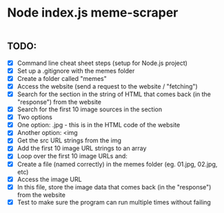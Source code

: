 # Node index.js meme-scraper

```bash

```

## TODO:

- [x] Command line cheat sheet steps (setup for Node.js project)
- [x] Set up a .gitignore with the memes folder
- [x] Create a folder called "memes"
- [x] Access the website (send a request to the website / "fetching")
- [x] Search for the section in the string of HTML that comes back (in the "response") from the website
- [x] Search for the first 10 image sources in the section
- [x] Two options
- [x] One option: .jpg - this is in the HTML code of the website
- [x] Another option: <img
- [x] Get the src URL strings from the img
- [x] Add the first 10 image URL strings to an array
- [x] Loop over the first 10 image URLs and:
- [x] Create a file (named correctly) in the memes folder (eg. 01.jpg, 02.jpg, etc)
- [x] Access the image URL
- [x] In this file, store the image data that comes back (in the "response") from the website
- [x] Test to make sure the program can run multiple times without failing
